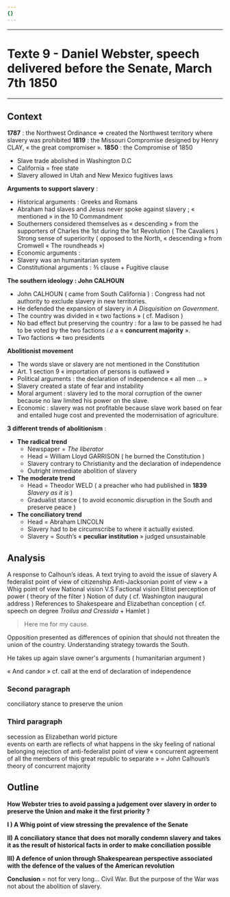 ```yaml
---
{}
---
```

***
# Texte 9 - Daniel Webster, speech delivered before the Senate, March 7th 1850
***
## Context 

**1787** : the Northwest Ordinance ⇒ created the Northwest territory where slavery was prohibited 
**1819** : the Missouri Compromise designed by Henry CLAY, « the great compromiser ».
**1850** : the Compromise of  1850 
- Slave trade abolished in Washington D.C 
- California = free state 
- Slavery allowed in Utah and New Mexico
fugitives laws

**Arguments to support slavery** : 
- Historical arguments : Greeks and Romans 
- Abraham had slaves and Jesus never spoke against slavery ; « mentioned » in the 10 Commandment 
- Southerners considered themselves as « descending » from the supporters of Charles the 1st during the 1st Revolution ( The Cavaliers ) Strong sense of superiority ( opposed to the North, « descending » from Cromwell « The roundheads »)
- Economic arguments : 
- Slavery was an humanitarian system 
- Constitutional arguments : ⅗ clause + Fugitive clause 

**The southern ideology : John CALHOUN** 
- John CALHOUN ( came from South California ) : Congress had not authority to exclude slavery in new territories. 
- He defended the expansion of slavery in *A Disquisition on Government*.
- The country was divided in « two factions » ( cf. Madison )
- No bad effect but preserving the country : for a law to be passed he had to be voted by the two factions *i.e* a « **concurrent majority** ».
- Two factions ⇒ two presidents 

**Abolitionist movement** 
- The words slave or slavery are not mentioned in the Constitution 
- Art. 1 section 9 « importation of persons is outlawed »
- Political arguments : the declaration of independence « all men … »
- Slavery created a state of fear and instability 
- Moral argument : slavery led to the moral corruption of the owner because no law limited his power on the slave.
- Economic : slavery was not profitable because slave work based on fear and entailed huge cost and prevented the modernisation of agriculture. 

**3 different trends of abolitionism** : 

- **The radical trend**
	- Newspaper = *The liberator* 
	- Head = William Lloyd GARRISON ( he burned the Constitution )
	- Slavery contrary to Christianity and the declaration of independence
	- Outright immediate abolition of slavery 
- **The moderate trend** 
	- Head = Theodor WELD ( a preacher who had published in **1839** *Slavery as it is* )
	- Gradualist stance ( to avoid economic disruption in the South and preserve peace )
- **The conciliatory trend** 
	- Head = Abraham LINCOLN 
	- Slavery had to be circumscribe to where it actually existed. 
	- Slavery = South’s « **peculiar institution** » judged unsustainable 

## Analysis 

A response to Calhoun’s ideas.
A text trying to avoid the issue of slavery 
A federalist point of view of citizenship 
Anti-Jacksonian point of view + a Whig point of view 
National vision V.S Factional vision
Elitist perception of power ( theory of the filter ) 
Notion of duty ( cf. Washington inaugural address ) 
References to Shakespeare and Elizabethan conception ( cf. speech on degree *Troilus and Cressida*  + Hamlet ) 

> Here me for my cause.

Opposition presented as differences of opinion that should not threaten the union of the country. Understanding strategy towards the South.

He takes up again slave owner's arguments ( humanitarian argument ) 

« And candor » cf. call at the end of declaration of independence 

### Second paragraph 

conciliatory stance to preserve the union

### Third paragraph 

secession as Elizabethan world picture  
events on earth are reflects of what happens in the sky 
feeling of national belonging 
rejection of anti-federalist point of view 
« concurrent agreement of all the members of this great republic to separate » = John Calhoun’s theory of concurrent majority 

## Outline 

**How Webster tries to avoid passing a judgement over slavery in order to preserve the Union and make it the first priority ?** 

**I ) A Whig point of view stressing the prevalence of the Senate**

**II) A conciliatory stance that does not morally condemn slavery and takes it as the result of historical facts in order to make conciliation possible**

**III) A defence of union through Shakespearean perspective associated with the defence of the values of the American revolution** 

**Conclusion** = not for very long… Civil War. But the purpose of the War was not about the abolition of slavery.




